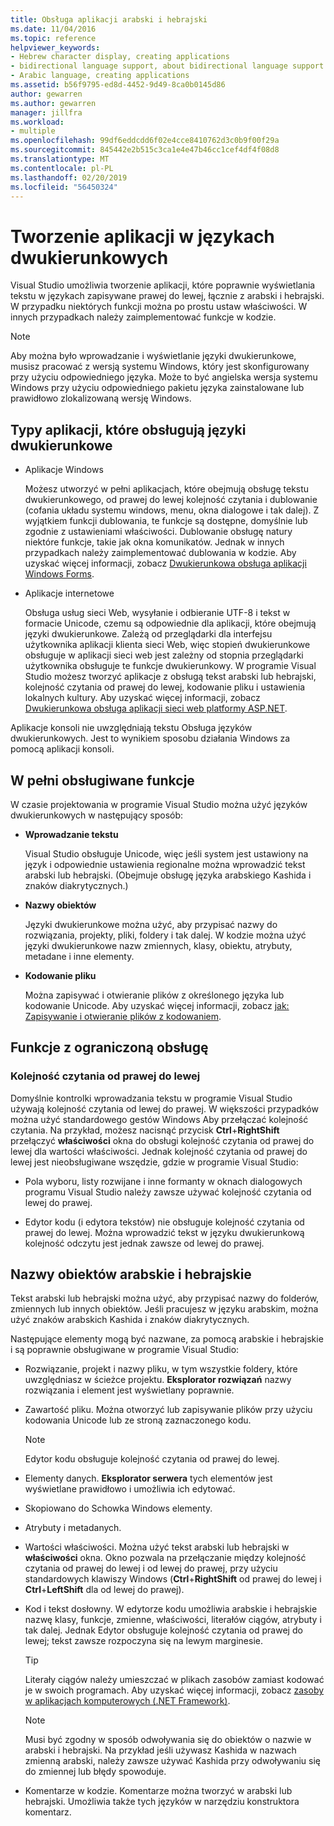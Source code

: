 ```yaml
---
title: Obsługa aplikacji arabski i hebrajski
ms.date: 11/04/2016
ms.topic: reference
helpviewer_keywords:
- Hebrew character display, creating applications
- bidirectional language support, about bidirectional language support
- Arabic language, creating applications
ms.assetid: b56f9795-ed8d-4452-9d49-8ca0b0145d86
author: gewarren
ms.author: gewarren
manager: jillfra
ms.workload:
- multiple
ms.openlocfilehash: 99df6eddcdd6f02e4cce8410762d3c0b9f00f29a
ms.sourcegitcommit: 845442e2b515c3ca1e4e47b46cc1cef4df4f08d8
ms.translationtype: MT
ms.contentlocale: pl-PL
ms.lasthandoff: 02/20/2019
ms.locfileid: "56450324"
---
```

# <a name="create-applications-in-bidirectional-languages"></a>Tworzenie aplikacji w językach dwukierunkowych

Visual Studio umożliwia tworzenie aplikacji, które poprawnie wyświetlania tekstu w językach zapisywane prawej do lewej, łącznie z arabski i hebrajski. W przypadku niektórych funkcji można po prostu ustaw właściwości. W innych przypadkach należy zaimplementować funkcje w kodzie.

> [!NOTE]
> Aby można było wprowadzanie i wyświetlanie języki dwukierunkowe, musisz pracować z wersją systemu Windows, który jest skonfigurowany przy użyciu odpowiedniego języka. Może to być angielska wersja systemu Windows przy użyciu odpowiedniego pakietu języka zainstalowane lub prawidłowo zlokalizowaną wersję Windows.

## <a name="types-of-applications-that-support-bidirectional-languages"></a>Typy aplikacji, które obsługują języki dwukierunkowe

-  Aplikacje Windows

   Możesz utworzyć w pełni aplikacjach, które obejmują obsługę tekstu dwukierunkowego, od prawej do lewej kolejność czytania i dublowanie (cofania układu systemu windows, menu, okna dialogowe i tak dalej). Z wyjątkiem funkcji dublowania, te funkcje są dostępne, domyślnie lub zgodnie z ustawieniami właściwości. Dublowanie obsługę natury niektóre funkcje, takie jak okna komunikatów. Jednak w innych przypadkach należy zaimplementować dublowania w kodzie. Aby uzyskać więcej informacji, zobacz [Dwukierunkowa obsługa aplikacji Windows Forms](/dotnet/framework/winforms/advanced/bidirectional-support-for-windows-forms-applications).

-  Aplikacje internetowe

   Obsługa usług sieci Web, wysyłanie i odbieranie UTF-8 i tekst w formacie Unicode, czemu są odpowiednie dla aplikacji, które obejmują języki dwukierunkowe. Zależą od przeglądarki dla interfejsu użytkownika aplikacji klienta sieci Web, więc stopień dwukierunkowe obsługuje w aplikacji sieci web jest zależny od stopnia przeglądarki użytkownika obsługuje te funkcje dwukierunkowy. W programie Visual Studio możesz tworzyć aplikacje z obsługą tekst arabski lub hebrajski, kolejność czytania od prawej do lewej, kodowanie pliku i ustawienia lokalnych kultury. Aby uzyskać więcej informacji, zobacz [Dwukierunkowa obsługa aplikacji sieci web platformy ASP.NET](https://msdn.microsoft.com/Library/5576f9b1-9b86-41ef-8354-092d366bcd03).

Aplikacje konsoli nie uwzględniają tekstu Obsługa języków dwukierunkowych. Jest to wynikiem sposobu działania Windows za pomocą aplikacji konsoli.

## <a name="fully-supported-features"></a>W pełni obsługiwane funkcje

W czasie projektowania w programie Visual Studio można użyć języków dwukierunkowych w następujący sposób:

- **Wprowadzanie tekstu**

   Visual Studio obsługuje Unicode, więc jeśli system jest ustawiony na język i odpowiednie ustawienia regionalne można wprowadzić tekst arabski lub hebrajski. (Obejmuje obsługę języka arabskiego Kashida i znaków diakrytycznych.)

- **Nazwy obiektów**

   Języki dwukierunkowe można użyć, aby przypisać nazwy do rozwiązania, projekty, pliki, foldery i tak dalej. W kodzie można użyć języki dwukierunkowe nazw zmiennych, klasy, obiektu, atrybuty, metadane i inne elementy.

- **Kodowanie pliku**

   Można zapisywać i otwieranie plików z określonego języka lub kodowanie Unicode. Aby uzyskać więcej informacji, zobacz [jak: Zapisywanie i otwieranie plików z kodowaniem](../ide/how-to-save-and-open-files-with-encoding.md).

## <a name="features-with-limited-support"></a>Funkcje z ograniczoną obsługę

### <a name="right-to-left-reading-order"></a>Kolejność czytania od prawej do lewej

Domyślnie kontrolki wprowadzania tekstu w programie Visual Studio używają kolejność czytania od lewej do prawej. W większości przypadków można użyć standardowego gestów Windows Aby przełączać kolejność czytania. Na przykład, możesz nacisnąć przycisk **Ctrl**+**RightShift** przełączyć **właściwości** okna do obsługi kolejność czytania od prawej do lewej dla wartości właściwości. Jednak kolejność czytania od prawej do lewej jest nieobsługiwane wszędzie, gdzie w programie Visual Studio:

- Pola wyboru, listy rozwijane i inne formanty w oknach dialogowych programu Visual Studio należy zawsze używać kolejność czytania od lewej do prawej.

- Edytor kodu (i edytora tekstów) nie obsługuje kolejność czytania od prawej do lewej. Można wprowadzić tekst w języku dwukierunkową kolejność odczytu jest jednak zawsze od lewej do prawej.

## <a name="arabic-or-hebrew-object-names"></a>Nazwy obiektów arabskie i hebrajskie

Tekst arabski lub hebrajski można użyć, aby przypisać nazwy do folderów, zmiennych lub innych obiektów. Jeśli pracujesz w języku arabskim, można użyć znaków arabskich Kashida i znaków diakrytycznych.

Następujące elementy mogą być nazwane, za pomocą arabskie i hebrajskie i są poprawnie obsługiwane w programie Visual Studio:

- Rozwiązanie, projekt i nazwy pliku, w tym wszystkie foldery, które uwzględniasz w ścieżce projektu. **Eksplorator rozwiązań** nazwy rozwiązania i element jest wyświetlany poprawnie.

- Zawartość pliku. Można otworzyć lub zapisywanie plików przy użyciu kodowania Unicode lub ze stroną zaznaczonego kodu.

    > [!NOTE]
    > Edytor kodu obsługuje kolejność czytania od prawej do lewej.

- Elementy danych. **Eksplorator serwera** tych elementów jest wyświetlane prawidłowo i umożliwia ich edytować.

- Skopiowano do Schowka Windows elementy.

- Atrybuty i metadanych.

- Wartości właściwości. Można użyć tekst arabski lub hebrajski w **właściwości** okna. Okno pozwala na przełączanie między kolejność czytania od prawej do lewej i od lewej do prawej, przy użyciu standardowych klawiszy Windows (**Ctrl**+**RightShift** od prawej do lewej i **Ctrl**+**LeftShift** dla od lewej do prawej).

- Kod i tekst dosłowny. W edytorze kodu umożliwia arabskie i hebrajskie nazwę klasy, funkcje, zmienne, właściwości, literałów ciągów, atrybuty i tak dalej. Jednak Edytor obsługuje kolejność czytania od prawej do lewej; tekst zawsze rozpoczyna się na lewym marginesie.

    > [!TIP]
    > Literały ciągów należy umieszczać w plikach zasobów zamiast kodować je w swoich programach. Aby uzyskać więcej informacji, zobacz [zasoby w aplikacjach komputerowych (.NET Framework)](/dotnet/framework/resources/index).

    > [!NOTE]
    > Musi być zgodny w sposób odwoływania się do obiektów o nazwie w arabski i hebrajski. Na przykład jeśli używasz Kashida w nazwach zmienną arabski, należy zawsze używać Kashida przy odwoływaniu się do zmiennej lub błędy spowoduje.

- Komentarze w kodzie. Komentarze można tworzyć w arabski lub hebrajski. Umożliwia także tych języków w narzędziu konstruktora komentarz.